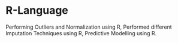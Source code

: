 # R-Language
Performing Outliers and Normalization using R, Performed different Imputation Techniques using R, Predictive Modelling using R.
